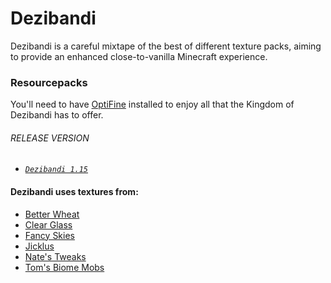 # Dezibandi
Dezibandi is a careful mixtape of the best of different texture packs, aiming to provide an enhanced close-to-vanilla Minecraft experience.

### Resourcepacks
You'll need to have [OptiFine](https://optifine.net/) installed to enjoy all that the Kingdom of Dezibandi has to offer.

###### RELEASE VERSION
* [*`Dezibandi 1.15`*](https://github.com/nooisy/Dezibandi/raw/master/Archives/Dezibandi%201.15.zip)

#### Dezibandi uses textures from:
- [Better Wheat](https://www.curseforge.com/minecraft/texture-packs/better-wheat)
- [Clear Glass](https://www.curseforge.com/minecraft/texture-packs/clear-glass-pack)
- [Fancy Skies](https://www.curseforge.com/minecraft/texture-packs/fancy-skies-v1-1-for-1-14)
- [Jicklus](https://www.planetminecraft.com/member/jicklus/)
- [Nate's Tweaks](https://www.curseforge.com/minecraft/texture-packs/nates-tweaks)
- [Tom's Biome Mobs](https://www.planetminecraft.com/member/lardtom/)
